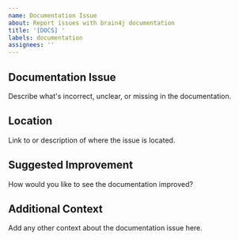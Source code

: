 ```yaml
---
name: Documentation Issue
about: Report issues with brain4j documentation
title: '[DOCS] '
labels: documentation
assignees: ''
---
```


## Documentation Issue
Describe what's incorrect, unclear, or missing in the documentation.

## Location
Link to or description of where the issue is located.

## Suggested Improvement
How would you like to see the documentation improved?

## Additional Context
Add any other context about the documentation issue here.
